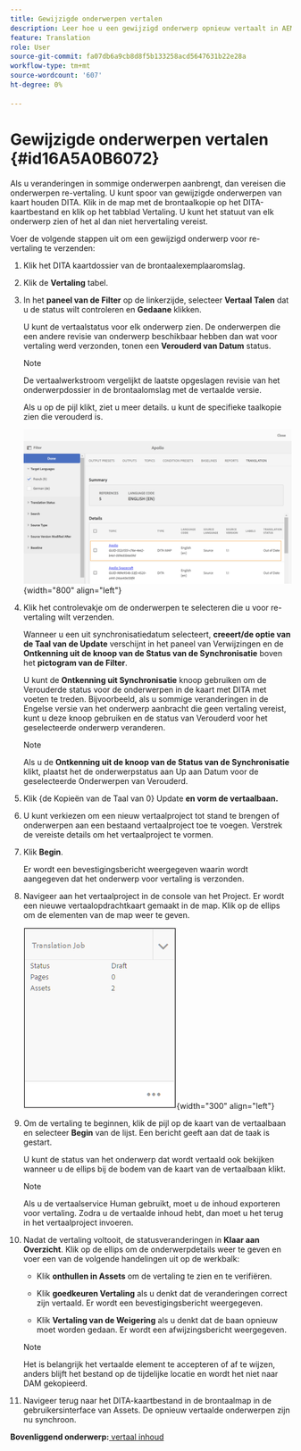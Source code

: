 ```yaml
---
title: Gewijzigde onderwerpen vertalen
description: Leer hoe u een gewijzigd onderwerp opnieuw vertaalt in AEM Guides.
feature: Translation
role: User
source-git-commit: fa07db6a9cb8d8f5b133258acd5647631b22e28a
workflow-type: tm+mt
source-wordcount: '607'
ht-degree: 0%

---
```


# Gewijzigde onderwerpen vertalen {#id16A5A0B6072}

Als u veranderingen in sommige onderwerpen aanbrengt, dan vereisen die onderwerpen re-vertaling. U kunt spoor van gewijzigde onderwerpen van kaart houden DITA. Klik in de map met de brontaalkopie op het DITA-kaartbestand en klik op het tabblad Vertaling. U kunt het statuut van elk onderwerp zien of het al dan niet hervertaling vereist.

Voer de volgende stappen uit om een gewijzigd onderwerp voor re-vertaling te verzenden:

1. Klik het DITA kaartdossier van de brontaalexemplaaromslag.

1. Klik de **Vertaling** tabel.

1. In het **paneel van de Filter** op de linkerzijde, selecteer **Vertaal Talen** dat u de status wilt controleren en **Gedaane** klikken.

   U kunt de vertaalstatus voor elk onderwerp zien. De onderwerpen die een andere revisie van onderwerp beschikbaar hebben dan wat voor vertaling werd verzonden, tonen een **Verouderd van Datum** status.

   >[!NOTE]
   >
   > De vertaalwerkstroom vergelijkt de laatste opgeslagen revisie van het onderwerpdossier in de brontaalomslag met de vertaalde versie.

   Als u op de pijl klikt, ziet u meer details. u kunt de specifieke taalkopie zien die verouderd is.

   ![](images/out-of-sync-uuid.png){width="800" align="left"}

1. Klik het controlevakje om de onderwerpen te selecteren die u voor re-vertaling wilt verzenden.

   Wanneer u een uit synchronisatiedatum selecteert, **creeert/de optie van de Taal van de Update** verschijnt in het paneel van Verwijzingen en de **Ontkenning uit de knoop van de Status van de Synchronisatie** boven het **pictogram van de Filter**.

   U kunt de **Ontkenning uit Synchronisatie** knoop gebruiken om de Verouderde status voor de onderwerpen in de kaart met DITA met voeten te treden. Bijvoorbeeld, als u sommige veranderingen in de Engelse versie van het onderwerp aanbracht die geen vertaling vereist, kunt u deze knoop gebruiken en de status van Verouderd voor het geselecteerde onderwerp veranderen.

   >[!NOTE]
   >
   > Als u de **Ontkenning uit de knoop van de Status van de Synchronisatie** klikt, plaatst het de onderwerpstatus aan Up aan Datum voor de geselecteerde Onderwerpen van Verouderd.

1. Klik {de Kopieën van de Taal van 0} Update **en vorm de vertaalbaan.**

1. U kunt verkiezen om een nieuw vertaalproject tot stand te brengen of onderwerpen aan een bestaand vertaalproject toe te voegen. Verstrek de vereiste details om het vertaalproject te vormen.

1. Klik **Begin**.

   Er wordt een bevestigingsbericht weergegeven waarin wordt aangegeven dat het onderwerp voor vertaling is verzonden.

1. Navigeer aan het vertaalproject in de console van het Project. Er wordt een nieuwe vertaalopdrachtkaart gemaakt in de map. Klik op de ellips om de elementen van de map weer te geven.

   ![](images/incremental-job.PNG){width="300" align="left"}

1. Om de vertaling te beginnen, klik de pijl op de kaart van de vertaalbaan en selecteer **Begin** van de lijst. Een bericht geeft aan dat de taak is gestart.

   U kunt de status van het onderwerp dat wordt vertaald ook bekijken wanneer u de ellips bij de bodem van de kaart van de vertaalbaan klikt.

   >[!NOTE]
   >
   > Als u de vertaalservice Human gebruikt, moet u de inhoud exporteren voor vertaling. Zodra u de vertaalde inhoud hebt, dan moet u het terug in het vertaalproject invoeren.

1. Nadat de vertaling voltooit, de statusveranderingen in **Klaar aan Overzicht**. Klik op de ellips om de onderwerpdetails weer te geven en voer een van de volgende handelingen uit op de werkbalk:

   - Klik **onthullen in Assets** om de vertaling te zien en te verifiëren.

   - Klik **goedkeuren Vertaling** als u denkt dat de veranderingen correct zijn vertaald. Er wordt een bevestigingsbericht weergegeven.

   - Klik **Vertaling van de Weigering** als u denkt dat de baan opnieuw moet worden gedaan. Er wordt een afwijzingsbericht weergegeven.

   >[!NOTE]
   >
   > Het is belangrijk het vertaalde element te accepteren of af te wijzen, anders blijft het bestand op de tijdelijke locatie en wordt het niet naar DAM gekopieerd.

1. Navigeer terug naar het DITA-kaartbestand in de brontaalmap in de gebruikersinterface van Assets. De opnieuw vertaalde onderwerpen zijn nu synchroon.


**Bovenliggend onderwerp:**[ vertaal inhoud ](translation.md)
